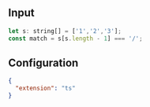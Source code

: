 
## Input
```javascript input
let s: string[] = ['1','2','3'];
const match = s[s.length - 1] === '/';
```

## Configuration
```json configuration
{
  "extension": "ts"
}
```
